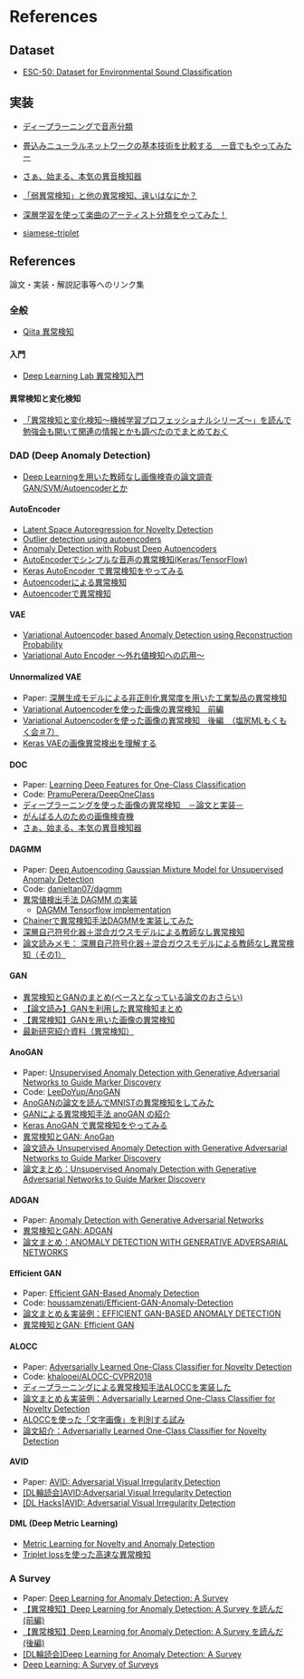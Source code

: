 # References


## Dataset

* [ESC-50: Dataset for Environmental Sound Classification](https://github.com/karoldvl/ESC-50)




## 実装

* [ディープラーニングで音声分類](https://qiita.com/cvusk/items/61cdbce80785eaf28349#augmentation)
* [畳込みニューラルネットワークの基本技術を比較する　ー音でもやってみたー](https://qiita.com/shinmura0/items/858214154f889c05e4f4#%E3%83%A1%E3%83%AB%E3%82%B9%E3%83%9A%E3%82%AF%E3%83%88%E3%83%AD%E3%82%B0%E3%83%A9%E3%83%A0%E3%81%AE%E5%8A%B9%E6%9E%9C)
* [さぁ、始まる、本気の異音検知器](https://qiita.com/shinmura0/items/58cbda22d6bbf1842edd)
* [「弱異常検知」と他の異常検知、違いはなにか？](https://qiita.com/shinmura0/items/1af83f5a5857d50cabc2)
* [深層学習を使って楽曲のアーティスト分類をやってみた！](http://blog.brainpad.co.jp/entry/2018/04/17/143000)


* [siamese-triplet](https://github.com/adambielski/siamese-triplet)



## References

論文・実装・解説記事等へのリンク集


### 全般

* [Qiita 異常検知](https://qiita.com/tags/%E7%95%B0%E5%B8%B8%E6%A4%9C%E7%9F%A5/items)


#### 入門

* [Deep Learning Lab 異常検知入門](https://www.slideshare.net/shoheihido/deep-learning-lab-88299985)


#### 異常検知と変化検知

* [「異常検知と変化検知～機械学習プロフェッショナルシリーズ～」を読んで勉強会も開いて関連の情報とかも調べたのでまとめておく](https://www.st-hakky-blog.com/entry/2017/12/08/013205)



### DAD (Deep Anomaly Detection)

* [Deep Learningを用いた教師なし画像検査の論文調査 GAN/SVM/Autoencoderとか](https://www.slideshare.net/rist_inc/deep-learning-gansvmautoencoder-pdf)


#### AutoEncoder

* [Latent Space Autoregression for Novelty Detection](https://arxiv.org/abs/1807.01653)
* [Outlier detection using autoencoders](https://cds.cern.ch/record/2209085/files/Outlier%20detection%20using%20autoencoders.%20Olga%20Lyudchick%20(NMS).pdf)
* [Anomaly Detection with Robust Deep Autoencoders](https://www.eecs.yorku.ca/course_archive/2017-18/F/6412/reading/kdd17p665.pdf)
* [AutoEncoderでシンプルな音声の異常検知(Keras/TensorFlow)](https://qiita.com/shinkoizumi0033/items/f787845282d3d5d06d9a)
* [Keras AutoEncoder で異常検知をやってみる](http://cedro3.com/ai/keras-autoencoder-anomaly/)
* [Autoencoderによる異常検知](http://www.renom.jp/ja/notebooks/tutorial/clustering/anomaly-detection-using-autoencoder/notebook.html)
* [Autoencoderで異常検知](https://momentum.hatenablog.jp/entry/2018/11/16/001742)



#### VAE

* [Variational Autoencoder based Anomaly Detection using Reconstruction Probability](https://pdfs.semanticscholar.org/0611/46b1d7938d7a8dae70e3531a00fceb3c78e8.pdf?_ga=2.261807503.309185382.1559326519-165992685.1549479546)
* [Variational Auto Encoder 〜外れ値検知への応用〜](https://orizuru.io/blog/machine-learning/variational-auto-encoder/)


#### Unnormalized VAE

* Paper: [深層生成モデルによる非正則化異常度を用いた工業製品の異常検知](https://confit.atlas.jp/guide/event-img/jsai2018/2A1-03/public/pdf?type=in)
* [Variational Autoencoderを使った画像の異常検知　前編](https://qiita.com/shinmura0/items/811d01384e20bfd1e035)
* [Variational Autoencoderを使った画像の異常検知　後編　（塩尻MLもくもく会＃7）](https://qiita.com/shinmura0/items/6572d782ad21b15b004e)
* [Keras VAEの画像異常検出を理解する](http://cedro3.com/ai/keras-vae-anomaly/)


#### DOC

* Paper: [Learning Deep Features for One-Class Classification](https://arxiv.org/abs/1801.05365)
* Code: [PramuPerera/DeepOneClass](https://github.com/PramuPerera/DeepOneClass)
* [ディープラーニングを使った画像の異常検知　－論文と実装－](https://qiita.com/shinmura0/items/cfb51f66b2d172f2403b)
* [がんばる人のための画像検査機](https://qiita.com/shinmura0/items/7f4298b75d6b788bba80)
* [さぁ、始まる、本気の異音検知器](https://qiita.com/shinmura0/items/58cbda22d6bbf1842edd)


#### DAGMM

* Paper: [Deep Autoencoding Gaussian Mixture Model for Unsupervised Anomaly Detection](https://openreview.net/forum?id=BJJLHbb0-)
* Code: [danieltan07/dagmm](https://github.com/danieltan07/dagmm)
* [異常値検出手法 DAGMM の実装](https://qiita.com/ToshihiroNakae/items/5863fd70ed9afc5fd6cd)
    * [DAGMM Tensorflow implementation](https://github.com/tnakae/DAGMM)
* [Chainerで異常検知手法DAGMMを実装してみた](https://qiita.com/KaijiS/items/94f880ce066dab053c8f)
* [深層自己符号化器＋混合ガウスモデルによる教師なし異常検知](https://www.slideshare.net/ChihiroKusunoki/ss-98822807)
* [論文読みメモ： 深層自己符号化器＋混合ガウスモデルによる教師なし異常検知（その1）](http://cookie-box.hatenablog.com/entry/2018/05/18/004544)


#### GAN

* [異常検知とGANのまとめ(ベースとなっている論文のおさらい)](https://note.mu/koichirot11/n/n24151f3c7af8)
* [【論文読み】GANを利用した異常検知まとめ](http://habakan6.hatenablog.com/entry/2018/04/29/013200)
* [【異常検知】GANを用いた画像の異常検知](http://ni4muraano.hatenablog.com/entry/2018/08/14/174901)
* [最新研究紹介資料（異常検知）](https://www.slideshare.net/ShunsukeNAKATSUKA1/ss-106663876)


#### AnoGAN

* Paper: [Unsupervised Anomaly Detection with Generative Adversarial Networks to Guide Marker Discovery](https://arxiv.org/abs/1703.05921)
* Code: [LeeDoYup/AnoGAN](https://github.com/LeeDoYup/AnoGAN)
* [AnoGANの論文を読んでMNISTの異常検知をしてみた](https://qiita.com/NakaokaRei/items/231ec4efe42dfe79d1ff)
* [GANによる異常検知手法 anoGAN の紹介](https://www.renom.jp/ja/notebooks/tutorial/generative-model/anoGAN/notebook.html)
* [Keras AnoGAN で異常検知をやってみる](http://cedro3.com/ai/keras-anogan-anomaly/)
* [異常検知とGAN: AnoGan](https://www.slideshare.net/Koichirotamura2/gan-anogan)
* [論文読み Unsupervised Anomaly Detection with Generative Adversarial Networks to Guide Marker Discovery](https://aotamasaki.hatenablog.com/entry/2018/04/14/212948)
* [論文まとめ：Unsupervised Anomaly Detection with Generative Adversarial Networks to Guide Marker Discovery](https://qiita.com/masataka46/items/09e4e13be097a68174cd)


#### ADGAN

* Paper: [Anomaly Detection with Generative Adversarial Networks](https://openreview.net/forum?id=S1EfylZ0Z)
* [異常検知とGAN: ADGAN](https://www.slideshare.net/Koichirotamura2/gan-adgan)
* [論文まとめ：ANOMALY DETECTION WITH GENERATIVE ADVERSARIAL NETWORKS](https://qiita.com/masataka46/items/4f7f770250fecc911bbc)


#### Efficient GAN

* Paper: [Efficient GAN-Based Anomaly Detection](https://arxiv.org/abs/1802.06222)
* Code: [houssamzenati/Efficient-GAN-Anomaly-Detection](https://github.com/houssamzenati/Efficient-GAN-Anomaly-Detection)
* [論文まとめ＆実装例：EFFICIENT GAN-BASED ANOMALY DETECTION](https://qiita.com/masataka46/items/49dba2790fa59c29126b)
* [異常検知とGAN: Efficient GAN](https://www.slideshare.net/Koichirotamura2/gan-efficient-gan)


#### ALOCC

* Paper: [Adversarially Learned One-Class Classifier for Novelty Detection](https://arxiv.org/abs/1802.09088)
* Code: [khalooei/ALOCC-CVPR2018](https://github.com/khalooei/ALOCC-CVPR2018)
* [ディープラーニングによる異常検知手法ALOCCを実装した](https://qiita.com/kzkadc/items/334c3d85c2acab38f105)
* [論文まとめ＆実装例：Adversarially Learned One-Class Classifier for Novelty Detection](https://qiita.com/masataka46/items/b167a89c11061eee607d)
* [ALOCCを使った「文字画像」を判別する試み](https://devblog.thebase.in/entry/2018/11/07/111126)
* [論文紹介：Adversarially Learned One-Class Classifier for Novelty Detection](https://www.slideshare.net/KazukiAdachi/adversarially-learned-oneclass-classifier-for-novelty-detection)


#### AVID

* Paper: [AVID: Adversarial Visual Irregularity Detection](https://arxiv.org/abs/1805.09521)
* [[DL輪読会]AVID:Adversarial Visual Irregularity Detection](https://www.slideshare.net/DeepLearningJP2016/dlavidadversarial-visual-irregularity-detection)
* [[DL Hacks]AVID: Adversarial Visual Irregularity Detection](https://www.slideshare.net/DeepLearningJP2016/dl-hacksavid-adversarial-visual-irregularity-detection)


#### DML (Deep Metric Learning)

* [Metric Learning for Novelty and Anomaly Detection](https://arxiv.org/abs/1808.05492)
* [Triplet lossを使った高速な異常検知](https://qiita.com/koshian2/items/b4c4ffda99c07a1ac6b8)



### A Survey

* Paper: [Deep Learning for Anomaly Detection: A Survey](https://arxiv.org/abs/1901.03407)
* [【異常検知】Deep Learning for Anomaly Detection: A Survey を読んだ (前編)](https://fisproject.jp/2019/03/deep-learning-for-anomaly-detection-1/)
* [【異常検知】Deep Learning for Anomaly Detection: A Survey を読んだ (後編)](https://fisproject.jp/2019/03/deep-learning-for-anomaly-detection-2/)
* [[DL輪読会]Deep Learning for Anomaly Detection: A Survey](https://www.slideshare.net/DeepLearningJP2016/dldeep-learning-for-anomaly-detection-a-survey-131436499)
* [Deep Learning: A Survey of Surveys](https://qiita.com/bukei_student/items/5d0ec0e7cc36d211e17a)


